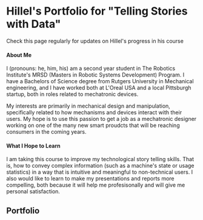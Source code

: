 # Hillel's Portfolio for "Telling Stories with Data"
Check this page regularly for updates on Hillel's progress in his course

#### About Me
  I (pronouns: he, him, his) am a second year student in The Robotics Institute's MRSD (Masters in Robotic Systems Development) Program. I have a Bachelors of Science degree from Rutgers University in Mechanical engineering, and I have worked both at L'Oreal USA and a local Pittsburgh startup, both in roles related to mechatronic devices. 

  My interests are primarily in mechanical design and manipulation, specifically related to how mechanisms and devices interact with their users. My hope is to use this passion to get a job as a mechatronic designer working on one of the many new smart proudcts that will be reaching consumers in the coming years.
  
#### What I Hope to Learn
  I am taking this course to improve my technological story telling skills. That is, how to convey complex information (such as a machine's state or usage statistics) in a way that is intuitive and meaningful to non-technical users. I also would like to learn to make my presentations and reports more compelling, both because it will help me profesisonally and will give me personal satisfaction.
  
## Portfolio
